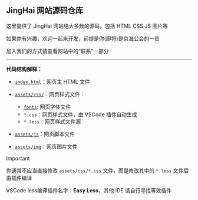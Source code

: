 ## JingHai 网站源码仓库

这里提供了 JingHai 网站绝大多数的源码，包括 HTML CSS JS 图片等

如果你有兴趣，欢迎一起来开发，前提是你(即将)是京海公会的一员

加入我们的方式请查看网站中的“联系”一部分

---

**代码结构解释：**

- [`index.html`](blob/main/index.html)：网页主 HTML 文件
- [`assets/css/`](blob/main/assets/css)：网页样式文件：
    <p>

    - [`fonts`](/blob/main/assets/css/fonts): 网页字体文件
    - `*.css`：网页样式文件，由 VSCode 插件自动生成 <sup>*<span style="color:yellow">!</span>*</sup>
    - `*.less`：网页样式文件源

    <p>
- [`assets/js`](blob/main/assets/js)：网页脚本文件
- [`assets/img`](blob/main/assets/img)：网页图片文件

> [!IMPORTANT]
>
> 你通常不应当直接修改 `assets/css/*.css` 文件，而是修改其中的 `*.less` 文件后由插件编译
>
> VSCode less编译插件名字：**Easy Less**，其他 IDE 请自行寻找等效插件